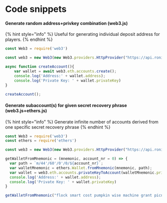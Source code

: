 # Code snippets

#### Generate random address+privkey combination (web3.js)

{% hint style="info" %}
Useful for generating individual deposit address for players.
{% endhint %}

```javascript
const Web3 = require('web3')

const web3 = new Web3(new Web3.providers.HttpProvider("https://api.roninchain.com/rpc"));

async function createAccount(){
    var wallet = await web3.eth.accounts.create();
    console.log('Address:' + wallet.address);
    console.log('Private Key: ' + wallet.privateKey)
}

createAccount();
```

#### Generate subaccount(s) for given secret recovery phrase (web3.js+ethers.js)

{% hint style="info" %}
Generate infinite number of accounts derived from one specific secret recovery phrase
{% endhint %}

```javascript
const Web3 = require('web3')
const ethers = require('ethers')

const web3 = new Web3(new Web3.providers.HttpProvider("https://api.roninchain.com/rpc"));

getWalletFromMnemonic = (mnemonic, account_nr = 0) => {
  var path = `m/44'/60'/0'/0/${account_nr}`;
  var walletMnemonic = ethers.Wallet.fromMnemonic(mnemonic, path);
  var wallet = web3.eth.accounts.privateKeyToAccount(walletMnemonic.privateKey)
  console.log('Address:' + wallet.address);
  console.log('Private Key: ' + wallet.privateKey)
}

getWalletFromMnemonic("flock smart cost pumpkin wise machine grant picnic palace blanket hard turn", 30)

```
